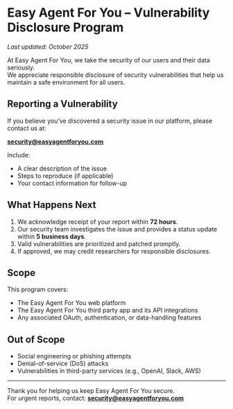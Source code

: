 # Easy Agent For You – Vulnerability Disclosure Program

_Last updated: October 2025_

At Easy Agent For You, we take the security of our users and their data seriously.  
We appreciate responsible disclosure of security vulnerabilities that help us maintain a safe environment for all users.

## Reporting a Vulnerability
If you believe you’ve discovered a security issue in our platform, please contact us at:

**security@easyagentforyou.com**

Include:
- A clear description of the issue
- Steps to reproduce (if applicable)
- Your contact information for follow-up

## What Happens Next
1. We acknowledge receipt of your report within **72 hours**.  
2. Our security team investigates the issue and provides a status update within **5 business days**.  
3. Valid vulnerabilities are prioritized and patched promptly.  
4. If approved, we may credit researchers for responsible disclosures.

## Scope
This program covers:
- The Easy Agent For You web platform  
- The Easy Agent For You third party app and its API integrations  
- Any associated OAuth, authentication, or data-handling features

## Out of Scope
- Social engineering or phishing attempts  
- Denial-of-service (DoS) attacks  
- Vulnerabilities in third-party services (e.g., OpenAI, Slack, AWS)

---

Thank you for helping us keep Easy Agent For You secure.  
For urgent reports, contact: **security@easyagentforyou.com**
